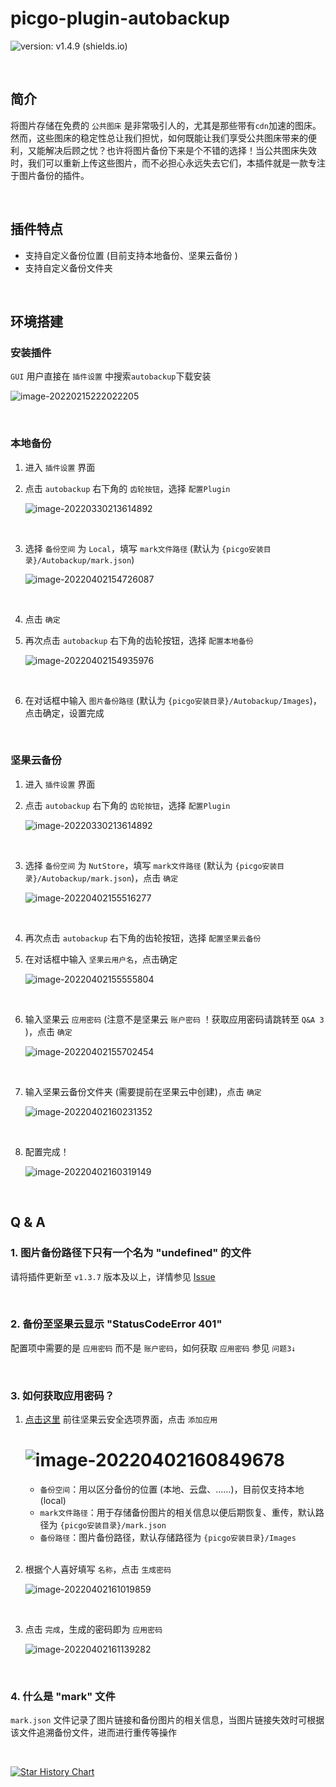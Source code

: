 # picgo-plugin-autobackup

![version: v1.4.9 (shields.io)](https://img.shields.io/badge/version-v1.4.9-green)

<br>

## 简介

将图片存储在免费的 `公共图床` 是非常吸引人的，尤其是那些带有`cdn`加速的图床。然而，这些图床的稳定性总让我们担忧，如何既能让我们享受公共图床带来的便利，又能解决后顾之忧？也许将图片备份下来是个不错的选择！当公共图床失效时，我们可以重新上传这些图片，而不必担心永远失去它们，本插件就是一款专注于图片备份的插件。

<br>

## 插件特点

- 支持自定义备份位置 (目前支持本地备份、坚果云备份 )
- 支持自定义备份文件夹
<br>

## 环境搭建

### 安装插件

`GUI` 用户直接在 `插件设置` 中搜索`autobackup`下载安装

![image-20220215222022205](https://img1.imgtp.com/2022/02/15/kApL4Y22.png)

<br>

### 本地备份

1. 进入 `插件设置` 界面

2. 点击 `autobackup` 右下角的 `齿轮按钮`，选择 `配置Plugin`

   ![image-20220330213614892](https://imgtp.apqiang.com/2022/03/30/MvYDqfK0.png)

   <br>

3. 选择 `备份空间` 为 `Local`，填写 `mark文件路径` (默认为 `{picgo安装目录}/Autobackup/mark.json`)

   ![image-20220402154726087](http://jing-image.test.upcdn.net/image-20220402154726087.png)

   <br>

4. 点击 `确定`

5. 再次点击 `autobackup` 右下角的齿轮按钮，选择 `配置本地备份`

   ![image-20220402154935976](http://jing-image.test.upcdn.net/image-20220402154935976.png)

   <br>

6. 在对话框中输入 `图片备份路径` (默认为 `{picgo安装目录}/Autobackup/Images`)，点击确定，设置完成

   <br>

### 坚果云备份

1. 进入 `插件设置` 界面

2. 点击 `autobackup` 右下角的 `齿轮按钮`，选择 `配置Plugin`

   ![image-20220330213614892](https://imgtp.apqiang.com/2022/03/30/MvYDqfK0.png)

   <br>

3. 选择 `备份空间` 为 `NutStore`，填写 `mark文件路径` (默认为 `{picgo安装目录}/Autobackup/mark.json`)，点击 `确定`

   ![image-20220402155516277](http://jing-image.test.upcdn.net/image-20220402155516277.png)

   <br>

4. 再次点击 `autobackup` 右下角的齿轮按钮，选择 `配置坚果云备份`

5. 在对话框中输入 `坚果云用户名`，点击确定

   ![image-20220402155555804](http://jing-image.test.upcdn.net/image-20220402155555804.png)

   <br>

6. 输入坚果云 `应用密码` (注意不是坚果云 `账户密码` ！获取应用密码请跳转至 `Q&A 3` )，点击 `确定`

   ![image-20220402155702454](http://jing-image.test.upcdn.net/image-20220402155702454.png)

   <br>

7. 输入坚果云备份文件夹 (需要提前在坚果云中创建)，点击 `确定`

   ![image-20220402160231352](http://jing-image.test.upcdn.net/image-20220402160231352.png)

   <br>

8. 配置完成！

   ![image-20220402160319149](http://jing-image.test.upcdn.net/image-20220402160319149.png)

   <br>

## Q & A

### 1. 图片备份路径下只有一个名为 "undefined" 的文件

请将插件更新至 `v1.3.7` 版本及以上，详情参见 [Issue](https://github.com/Redns/picgo-plugin-autobackup/issues/1)

<br>

### 2. 备份至坚果云显示 "StatusCodeError 401"

配置项中需要的是 `应用密码` 而不是 `账户密码`，如何获取 `应用密码` 参见 `问题3↓`

<br>

### 3. 如何获取应用密码？

1. [点击这里](https://www.jianguoyun.com/#/safety) 前往坚果云安全选项界面，点击 `添加应用`

   ![image-20220402160849678](http://jing-image.test.upcdn.net/image-20220402160849678.png)
   =======
   - `备份空间`：用以区分备份的位置 (本地、云盘、……)，目前仅支持本地 (local)
   - `mark文件路径`：用于存储备份图片的相关信息以便后期恢复、重传，默认路径为 `{picgo安装目录}/mark.json`
   - `备份路径`：图片备份路径，默认存储路径为 `{picgo安装目录}/Images`

   <br>

2. 根据个人喜好填写 `名称`，点击 `生成密码`

   ![image-20220402161019859](http://jing-image.test.upcdn.net/image-20220402161019859.png)

   <br>

3. 点击 `完成`，生成的密码即为 `应用密码`

   ![image-20220402161139282](http://jing-image.test.upcdn.net/image-20220402161139282.png)

   <br>

### 4. 什么是 "mark" 文件

`mark.json` 文件记录了图片链接和备份图片的相关信息，当图片链接失效时可根据该文件追溯备份文件，进而进行重传等操作

<br>


[![Star History Chart](https://api.star-history.com/svg?repos=Redns/picgo-plugin-autobackup&type=Date)](https://star-history.com/#Redns/picgo-plugin-autobackup&Date)
